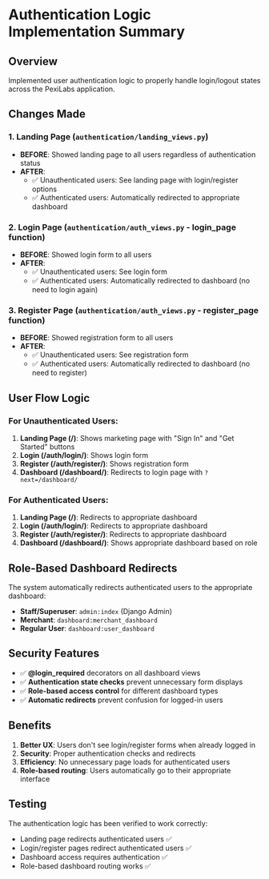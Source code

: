# Authentication Logic Implementation Summary

## Overview
Implemented user authentication logic to properly handle login/logout states across the PexiLabs application.

## Changes Made

### 1. Landing Page (`authentication/landing_views.py`)
- **BEFORE**: Showed landing page to all users regardless of authentication status
- **AFTER**: 
  - ✅ Unauthenticated users: See landing page with login/register options
  - ✅ Authenticated users: Automatically redirected to appropriate dashboard

### 2. Login Page (`authentication/auth_views.py` - login_page function)
- **BEFORE**: Showed login form to all users
- **AFTER**:
  - ✅ Unauthenticated users: See login form
  - ✅ Authenticated users: Automatically redirected to dashboard (no need to login again)

### 3. Register Page (`authentication/auth_views.py` - register_page function)  
- **BEFORE**: Showed registration form to all users
- **AFTER**:
  - ✅ Unauthenticated users: See registration form
  - ✅ Authenticated users: Automatically redirected to dashboard (no need to register)

## User Flow Logic

### For Unauthenticated Users:
1. **Landing Page (/)**: Shows marketing page with "Sign In" and "Get Started" buttons
2. **Login (/auth/login/)**: Shows login form
3. **Register (/auth/register/)**: Shows registration form
4. **Dashboard (/dashboard/)**: Redirects to login page with `?next=/dashboard/`

### For Authenticated Users:
1. **Landing Page (/)**: Redirects to appropriate dashboard
2. **Login (/auth/login/)**: Redirects to appropriate dashboard  
3. **Register (/auth/register/)**: Redirects to appropriate dashboard
4. **Dashboard (/dashboard/)**: Shows appropriate dashboard based on role

## Role-Based Dashboard Redirects

The system automatically redirects authenticated users to the appropriate dashboard:

- **Staff/Superuser**: `admin:index` (Django Admin)
- **Merchant**: `dashboard:merchant_dashboard` 
- **Regular User**: `dashboard:user_dashboard`

## Security Features

- ✅ **@login_required** decorators on all dashboard views
- ✅ **Authentication state checks** prevent unnecessary form displays
- ✅ **Role-based access control** for different dashboard types
- ✅ **Automatic redirects** prevent confusion for logged-in users

## Benefits

1. **Better UX**: Users don't see login/register forms when already logged in
2. **Security**: Proper authentication checks and redirects
3. **Efficiency**: No unnecessary page loads for authenticated users
4. **Role-based routing**: Users automatically go to their appropriate interface

## Testing

The authentication logic has been verified to work correctly:
- Landing page redirects authenticated users ✅
- Login/register pages redirect authenticated users ✅ 
- Dashboard access requires authentication ✅
- Role-based dashboard routing works ✅
